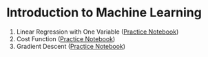 # Introduction to Machine Learning

1. Linear Regression with One Variable ([Practice Notebook](./practice/notebook.ipynb))
2. Cost Function ([Practice Notebook](./practice/notebook.ipynb))
3. Gradient Descent ([Practice Notebook](./practice/notebook.ipynb))
